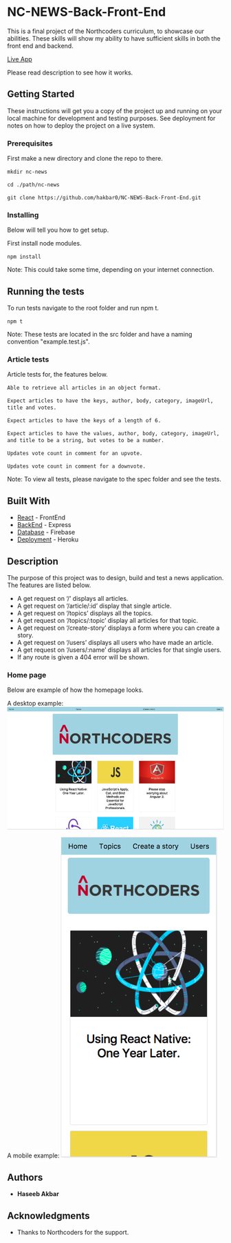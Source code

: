 # NC-NEWS-Back-Front-End

This is a final project of the Northcoders curriculum, to showcase our abilities. These skills will show my ability to have sufficient skills in both the front end and backend.

[Live App](https://nc-news-test-2.herokuapp.com/)

Please read description to see how it works.

## Getting Started

These instructions will get you a copy of the project up and running on your local machine for development and testing purposes. See deployment for notes on how to deploy the project on a live system.

### Prerequisites

First make a new directory and clone the repo to there. 

```
mkdir nc-news
```

```
cd ./path/nc-news
```

```
git clone https://github.com/hakbar0/NC-NEWS-Back-Front-End.git
```

### Installing

Below will tell you how to get setup.

First install node modules.

```
npm install
```

Note: This could take some time, depending on your internet connection.

## Running the tests

To run tests navigate to the root folder and run npm t.

```
npm t
```
Note: These tests are located in the src folder and have a naming convention "example.test.js".

### Article tests

Article tests for, the features below. 

```
Able to retrieve all articles in an object format.
```

```
Expect articles to have the keys, author, body, category, imageUrl, title and votes.
```

```
Expect articles to have the keys of a length of 6.
```

```
Expect articles to have the values, author, body, category, imageUrl, and title to be a string, but votes to be a number.
```

```
Updates vote count in comment for an upvote.
```

```
Updates vote count in comment for a downvote.
```

Note: To view all tests, please navigate to the spec folder and see the tests.

## Built With

* [React](https://reactjs.org) - FrontEnd
* [BackEnd](https://expressjs.com) - Express
* [Database](https://firebase.google.com) - Firebase
* [Deployment](https://dashboard.heroku.com/login) - Heroku

## Description

The purpose of this project was to design, build and test a news application. The features are listed below.

* 	A get request on ‘/’ displays all articles.
* 	A get request on ‘/article/:id’ display that single article.
* 	A get request on ‘/topics’ displays all the topics.
* 	A get request on ‘/topics/:topic’ display all articles for that topic.
* 	A get request on ‘/create-story’ displays a form where you can create a story. 
* 	A get request on ‘/users’ displays all users who have made an article.
* 	A get request on ‘/users/:name’ displays all articles for that single users.
* 	If any route is given a 404 error will be shown.

### Home page

Below are example of how the homepage looks.

A desktop example: ![alt text](/images/hdArticle.png)

A mobile example: ![alt text](/images/mobileArticle.png)

## Authors

* **Haseeb Akbar**

## Acknowledgments

* Thanks to Northcoders for the support.